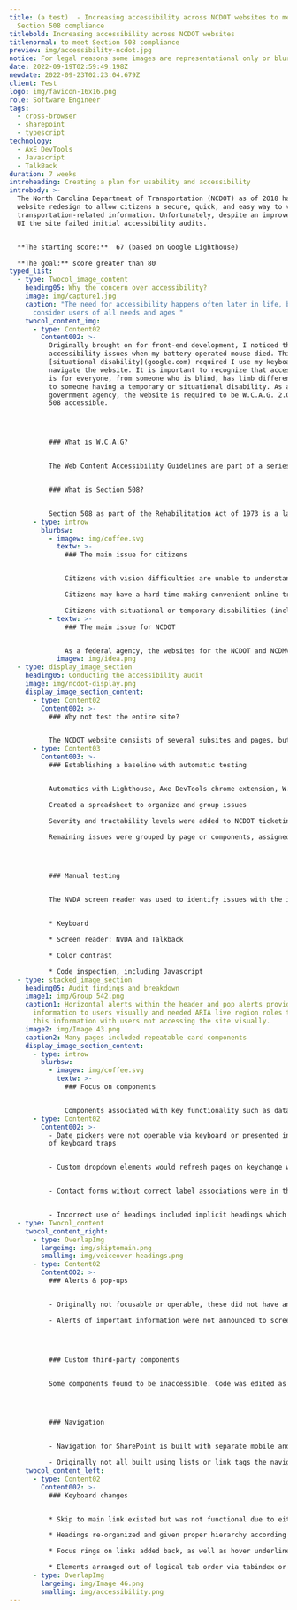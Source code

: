 ```yaml
---
title: (a test)  - Increasing accessibility across NCDOT websites to meet
  Section 508 compliance
titlebold: Increasing accessibility across NCDOT websites
titlenormal: to meet Section 508 compliance
preview: img/accessibility-ncdot.jpg
notice: For legal reasons some images are representational only or blurred
date: 2022-09-19T02:59:49.198Z
newdate: 2022-09-23T02:23:04.679Z
client: Test
logo: img/favicon-16x16.png
role: Software Engineer
tags:
  - cross-browser
  - sharepoint
  - typescript
technology:
  - AxE DevTools
  - Javascript
  - TalkBack
duration: 7 weeks
introheading: Creating a plan for usability and accessibility
introbody: >-
  The North Carolina Department of Transportation (NCDOT) as of 2018 had a new
  website redesign to allow citizens a secure, quick, and easy way to view all
  transportation-related information. Unfortunately, despite an improved visual
  UI the site failed initial accessibility audits.


  **The starting score:**  67 (based on Google Lighthouse)

  **The goal:** score greater than 80
typed_list:
  - type: Twocol_image_content
    heading05: Why the concern over accessibility?
    image: img/capture1.jpg
    caption: "The need for accessibility happens often later in life, but we should
      consider users of all needs and ages "
    twocol_content_img:
      - type: Content02
        Content002: >-
          Originally brought on for front-end development, I noticed the
          accessibility issues when my battery-operated mouse died. This
          [situational disability](google.com) required I use my keyboard to
          navigate the website. It is important to recognize that accessibility
          is for everyone, from someone who is blind, has limb differentiation,
          to someone having a temporary or situational disability. As a
          government agency, the website is required to be W.C.A.G. 2.0/Section
          508 accessible.




          ### What is W.C.A.G?


          The Web Content Accessibility Guidelines are part of a series of web accessibility guidelines considered to be the benchmark for compliance.


          ### What is Section 508?


          Section 508 as part of the Rehabilitation Act of 1973 is a law that requires government agencies to provide access to its Information and Communication Technology (ICT) to people with disabilities. The Revised 508 Standards incorporate by reference and apply the WCAG 2.0 Level AA Success Criteria to both web and non-web electronic content.
      - type: introw
        blurbsw:
          - imagew: img/coffee.svg
            textw: >-
              ### The main issue for citizens


              Citizens with vision difficulties are unable to understand important safety and legal announcements

              Citizens may have a hard time making convenient online transactions

              Citizens with situational or temporary disabilities (including slow internet speeds) may have difficulties completing tasks
          - textw: >-
              ### The main issue for NCDOT


              As a federal agency, the websites for the NCDOT and NCDMV fall under Section 508 regulations to be ADA compliant. Failure to meet guidelines can lead to lawsuits and a loss of citizen and customer trust
            imagew: img/idea.png
  - type: display_image_section
    heading05: Conducting the accessibility audit
    image: img/ncdot-display.png
    display_image_section_content:
      - type: Content02
        Content002: >-
          ### Why not test the entire site?


          The NCDOT website consists of several subsites and pages, but are based off templates and reusable components. Sites like this are constantly adding new content, but rarely change the underlying CMS structure. By identifying a representative set of pages the audit process takes less time and is more effective.
      - type: Content03
        Content003: >-
          ### Establishing a baseline with automatic testing


          Automatics with Lighthouse, Axe DevTools chrome extension, W.A.V.E. (web accessibility evaluation tool)

          Created a spreadsheet to organize and group issues

          Severity and tractability levels were added to NCDOT ticketing system

          Remaining issues were grouped by page or components, assigned an individual severity and discussed with web dept lead




          ### Manual testing


          The NVDA screen reader was used to identify issues with the information hierarchy and HTML native elements. Web extensions were utilized for hard to identify issues.


          * Keyboard 

          * Screen reader: NVDA and Talkback

          * Color contrast

          * Code inspection, including Javascript
  - type: stacked_image_section
    heading05: Audit findings and breakdown
    image1: img/Group 542.png
    caption1: Horizontal alerts within the header and pop alerts provided imporant
      information to users visually and needed ARIA live region roles to share
      this information with users not accessing the site visually.
    image2: img/Image 43.png
    caption2: Many pages included repeatable card components
    display_image_section_content:
      - type: introw
        blurbsw:
          - imagew: img/coffee.svg
            textw: >-
              ### Focus on components


              Components associated with key functionality such as datapickers and dynamically populated dropdowns received prioritization. This also included custom controls which have a native alternative that is often replaced in favor of less accessible, but visually branded elements.
      - type: Content02
        Content002: >-
          - Date pickers were not operable via keyboard or presented instances
          of keyboard traps


          - Custom dropdown elements would refresh pages on keychange when cycling through options


          - Contact forms without correct label associations were in the footer of every page


          - Incorrect use of headings included implicit headings which contained no meaning in html syntax and skips in heading elements which disrupt a screen reader's ability to parse content
  - type: Twocol_content
    twocol_content_right:
      - type: OverlapImg
        largeimg: img/skiptomain.png
        smallimg: img/voiceover-headings.png
      - type: Content02
        Content002: >-
          ### Alerts & pop-ups


          - Originally not focusable or operable, these did not have an accessible way to close content and were adjusted or given textual alternatives  \

          - Alerts of important information were not announced to screen readers. Aria roles were added or re-implemented correctly




          ### Custom third-party components


          Some components found to be inaccessible. Code was edited as able or replaced with native HTML5 controls




          ### Navigation


          - Navigation for SharePoint is built with separate mobile and desktop code toggled with media queries. The issue is both are still accessible within the DOM via a screen reader regardless of screen size or device  \

          - Originally not all built using lists or link tags the navigation was changed to utilize valid html and link tags.
    twocol_content_left:
      - type: Content02
        Content002: >-
          ### Keyboard changes


          * Skip to main link existed but was not functional due to either an incorrect ID or empty href attribute, depending on the template. Navigation was added to a seperate component so it could be reused within templates

          * Headings re-organized and given proper hierarchy according to semantics vs aesthetic browser default sizing

          * Focus rings on links added back, as well as hover underlines which were originally inconsistently implemented

          * Elements arranged out of logical tab order via tabindex or the CSS float property caused issues when browsing through content.
      - type: OverlapImg
        largeimg: img/Image 46.png
        smallimg: img/accessibility.png
---
```

